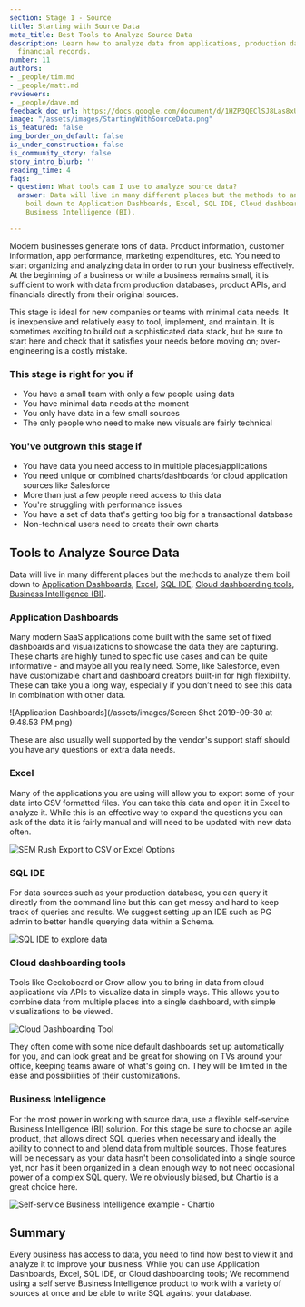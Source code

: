 ```yaml
---
section: Stage 1 - Source
title: Starting with Source Data
meta_title: Best Tools to Analyze Source Data
description: Learn how to analyze data from applications, production databases, and
  financial records.
number: 11
authors:
- _people/tim.md
- _people/matt.md
reviewers:
- _people/dave.md
feedback_doc_url: https://docs.google.com/document/d/1HZP3QEClSJ8Las8xU5zq9RxCiXmondQRlDsU6skpqDk/edit?usp=sharing
image: "/assets/images/StartingWithSourceData.png"
is_featured: false
img_border_on_default: false
is_under_construction: false
is_community_story: false
story_intro_blurb: ''
reading_time: 4
faqs:
- question: What tools can I use to analyze source data?
  answer: Data will live in many different places but the methods to analyze them
    boil down to Application Dashboards, Excel, SQL IDE, Cloud dashboarding tools,
    Business Intelligence (BI).

---
```

Modern businesses generate tons of data. Product information, customer information, app performance, marketing expenditures, etc. You need to start organizing and analyzing data in order to run your business effectively. At the beginning of a business or while a business remains small, it is sufficient to work with data from production databases, product APIs, and financials directly from their original sources.

This stage is ideal for new companies or teams with minimal data needs. It is inexpensive and relatively easy to tool, implement, and maintain. It is sometimes exciting to build out a sophisticated data stack, but be sure to start here and check that it satisfies your needs before moving on; over-engineering is a costly mistake.

### This stage is right for you if

* You have a small team with only a few people using data
* You have minimal data needs at the moment
* You only have data in a few small sources
* The only people who need to make new visuals are fairly technical

### You've outgrown this stage if

* You have data you need access to in multiple places/applications
* You need unique or combined charts/dashboards for cloud application sources like Salesforce
* More than just a few people need access to this data
* You're struggling with performance issues
* You have a set of data that's getting too big for a transactional database
* Non-technical users need to create their own charts

## Tools to Analyze Source Data

Data will live in many different places but the methods to analyze them boil down to [Application Dashboards](#application-dashboards), [Excel](#excel), [SQL IDE](#sql-ide), [Cloud dashboarding tools](#cloud-dashboarding-tools), [Business Intelligence (BI)](#business-intelligence).

### Application Dashboards

Many modern SaaS applications come built with the same set of fixed dashboards and visualizations to showcase the data they are capturing. These charts are highly tuned to specific use cases and can be quite informative - and maybe all you really need. Some, like Salesforce, even have customizable chart and dashboard creators built-in for high flexibility. These can take you a long way, especially if you don’t need to see this data in combination with other data.

![Application Dashboards](/assets/images/Screen Shot 2019-09-30 at 9.48.53 PM.png)

These are also usually well supported by the vendor's support staff should you have any questions or extra data needs.

### Excel

Many of the applications you are using will allow you to export some of your data into CSV formatted files. You can take this data and open it in Excel to analyze it. While this is an effective way to expand the questions you can ask of the data it is fairly manual and will need to be updated with new data often.

![SEM Rush Export to CSV or Excel Options](/assets/images/Export-to-Excel.png "Export to CSV or Excel")

### SQL IDE

For data sources such as your production database, you can query it directly from the command line but this can get messy and hard to keep track of queries and results. We suggest setting up an IDE such as PG admin to better handle querying data within a Schema.

![SQL IDE to explore data](/assets/images/SQL-IDE.png "SQL IDE")

### Cloud dashboarding tools

Tools like Geckoboard or Grow allow you to bring in data from cloud applications via APIs to visualize data in simple ways. This allows you to combine data from multiple places into a single dashboard, with simple visualizations to be viewed.

![Cloud Dashboarding Tool](/assets/images/CloudDashboardingTool.png "Cloud Dashboard")

They often come with some nice default dashboards set up automatically for you, and can look great and be great for showing on TVs around your office, keeping teams aware of what's going on.  They will be limited in the ease and possibilities of their customizations.

### Business Intelligence

For the most power in working with source data, use a flexible self-service Business Intelligence (BI) solution.  For this stage be sure to choose an agile product, that allows direct SQL queries when necessary and ideally the ability to connect to and blend data from multiple sources.  Those features will be necessary as your data hasn't been consolidated into a single source yet, nor has it been organized in a clean enough way to not need occasional power of a complex SQL query.  We're obviously biased, but Chartio is a great choice here.

![Self-service Business Intelligence example - Chartio](https://lh3.googleusercontent.com/tVP2nWD1EG5z4PYR2DfkazTXQtXGC3vGlmunB7aPE28bAWge0w5xRm4YL8hseiPLi_tc0kFJhQv863muCvjUguyffoClHes2nw0aMHtYSkjR2iuv8I0NmEod2Syc6-kbCoRQtP5Y)

## Summary

Every business has access to data, you need to find how best to view it and analyze it to improve your business. While you can use Application Dashboards, Excel, SQL IDE, or Cloud dashboarding tools; We recommend using a self serve Business Intelligence product to work with a variety of sources at once and be able to write SQL against your database.